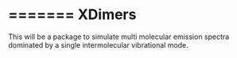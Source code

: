 =======
XDimers
=======

This will be a package to simulate multi molecular emission spectra dominated by a single intermolecular vibrational mode. 